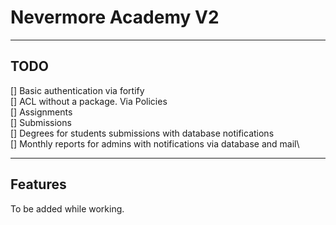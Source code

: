 # Nevermore Academy V2

---

## TODO

[] Basic authentication via fortify\
[] ACL without a package. Via Policies\
[] Assignments\
[] Submissions\
[] Degrees for students submissions with database notifications\
[] Monthly reports for admins with notifications via database and mail\

---

## Features

To be added while working.
